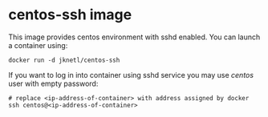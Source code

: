# centos-ssh image 

This image provides centos environment with sshd enabled. You can launch a container using:

    docker run -d jknetl/centos-ssh

If you want to log in into container using sshd service you may use _centos_ user with empty password:

    # replace <ip-address-of-container> with address assigned by docker
    ssh centos@<ip-address-of-container>
